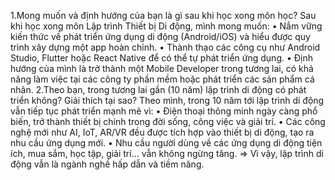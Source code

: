 1.Mong muốn và định hướng của bạn là gì sau khi học xong môn học? Sau khi học xong môn Lập trình Thiết bị Di động, mình mong muốn: • Nắm vững kiến thức về phát triển ứng dụng di động (Android/iOS) và hiểu được quy trình xây dựng một app hoàn chỉnh. • Thành thạo các công cụ như Android Studio, Flutter hoặc React Native để có thể tự phát triển ứng dụng. • Định hướng của mình là trở thành một Mobile Developer trong tương lai, có khả năng làm việc tại các công ty phần mềm hoặc phát triển các sản phẩm cá nhân.
2.Theo bạn, trong tương lai gần (10 năm) lập trình di động có phát triển không? Giải thích tại sao? Theo mình, trong 10 năm tới lập trình di động vẫn tiếp tục phát triển mạnh mẽ vì: • Điện thoại thông minh ngày càng phổ biến, trở thành thiết bị chính trong đời sống, công việc và giải trí. • Các công nghệ mới như AI, IoT, AR/VR đều được tích hợp vào thiết bị di động, tạo ra nhu cầu ứng dụng mới. • Nhu cầu người dùng về các ứng dụng di động tiện ích, mua sắm, học tập, giải trí… vẫn không ngừng tăng. => Vì vậy, lập trình di động vẫn là ngành nghề hấp dẫn và tiềm năng.
